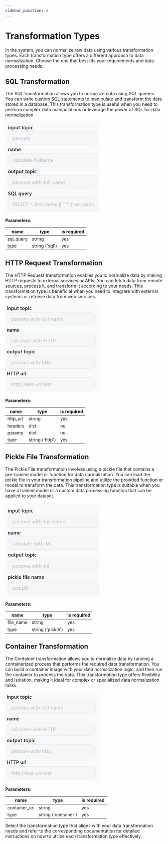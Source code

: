 ```yaml
---
sidebar_position: 4
---
```


# Transformation Types

In the system, you can normalize raw data using various transformation types. Each transformation type offers a different approach to data normalization. Choose the one that best fits your requirements and data processing needs.

## SQL Transformation

The SQL transformation allows you to normalize data using SQL queries. You can write custom SQL statements to manipulate and transform the data stored in a database. This transformation type is useful when you need to perform complex data manipulations or leverage the power of SQL for data normalization.

![img](../../static/img/sql-tranformer.png)

__Parameters:__

|name     | type           | is required |
|---------|----------------|-------------|
|sql_query| string         | yes         |
|type     | string ('sql') | yes         |

## HTTP Request Transformation

The HTTP Request transformation enables you to normalize data by making HTTP requests to external services or APIs. You can fetch data from remote sources, process it, and transform it according to your needs. This transformation type is beneficial when you need to integrate with external systems or retrieve data from web services.

![img](../../static/img/http-transformer.png)

__Parameters:__

|name     | type           | is required | 
|---------|----------------|-------------|
|http_url | string         | yes         |
|headers  | dict           | no          |
|params   | dict           | no          |
|type     | string ('http')| yes        |

## Pickle File Transformation

The Pickle File transformation involves using a pickle file that contains a pre-trained model or function for data normalization. You can load the pickle file in your transformation pipeline and utilize the provided function or model to transform the data. This transformation type is suitable when you have a trained model or a custom data processing function that can be applied to your dataset.

![img](../../static/img/ml-transformer.png)

__Parameters:__

|name     | type              | is required |
|---------|-------------------|-------------|
|file_name| string            | yes         |
|type     | string ('pickle') | yes         |

## Container Transformation

The Container transformation allows you to normalize data by running a containerized process that performs the required data transformation. You can build a container image with your data normalization logic, and then run the container to process the data. This transformation type offers flexibility and isolation, making it ideal for complex or specialized data normalization tasks.

![img](../../static/img/container-transformer.png)

__Parameters:__

|name         | type                 | is required |
|-------------|----------------------|-------------|
|container_url| string               | yes         |
|type         | string ('container') | yes         |


Select the transformation type that aligns with your data transformation needs and refer to the corresponding documentation for detailed instructions on how to utilize each transformation type effectively.
